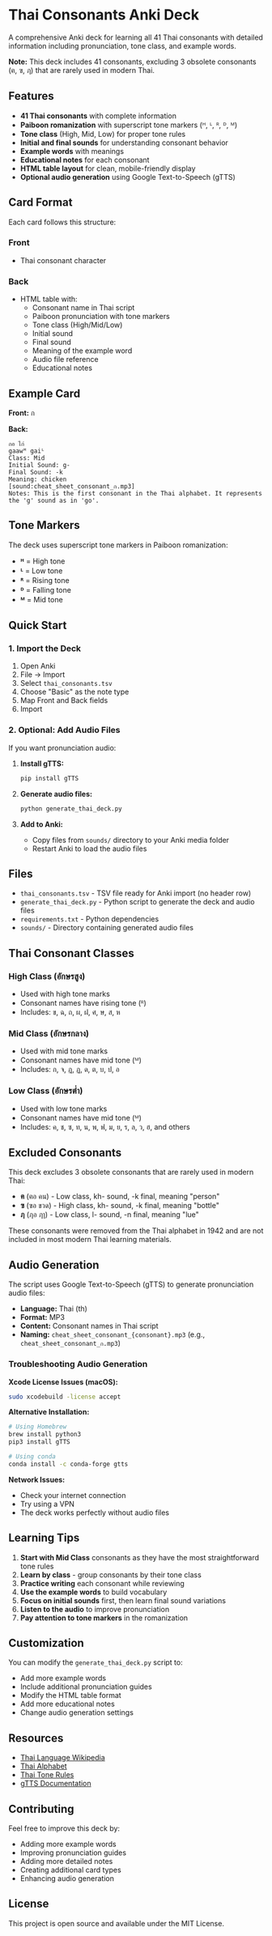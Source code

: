 # Thai Consonants Anki Deck

A comprehensive Anki deck for learning all 41 Thai consonants with detailed information including pronunciation, tone class, and example words.

**Note:** This deck includes 41 consonants, excluding 3 obsolete consonants (ฅ, ฃ, ฦ) that are rarely used in modern Thai.

## Features

- **41 Thai consonants** with complete information
- **Paiboon romanization** with superscript tone markers (ᴴ, ᴸ, ᴿ, ᴰ, ᴹ)
- **Tone class** (High, Mid, Low) for proper tone rules
- **Initial and final sounds** for understanding consonant behavior
- **Example words** with meanings
- **Educational notes** for each consonant
- **HTML table layout** for clean, mobile-friendly display
- **Optional audio generation** using Google Text-to-Speech (gTTS)

## Card Format

Each card follows this structure:

### Front
- Thai consonant character

### Back
- HTML table with:
  - Consonant name in Thai script
  - Paiboon pronunciation with tone markers
  - Tone class (High/Mid/Low)
  - Initial sound
  - Final sound  
  - Meaning of the example word
  - Audio file reference
  - Educational notes

## Example Card

**Front:** ก

**Back:**
```
กอ ไก่
gaawᴹ gaiᴸ
Class: Mid
Initial Sound: g-
Final Sound: -k
Meaning: chicken
[sound:cheat_sheet_consonant_ก.mp3]
Notes: This is the first consonant in the Thai alphabet. It represents the 'g' sound as in 'go'.
```

## Tone Markers

The deck uses superscript tone markers in Paiboon romanization:
- **ᴴ** = High tone
- **ᴸ** = Low tone  
- **ᴿ** = Rising tone
- **ᴰ** = Falling tone
- **ᴹ** = Mid tone

## Quick Start

### 1. Import the Deck
1. Open Anki
2. File → Import
3. Select `thai_consonants.tsv`
4. Choose "Basic" as the note type
5. Map Front and Back fields
6. Import

### 2. Optional: Add Audio Files
If you want pronunciation audio:

1. **Install gTTS:**
   ```bash
   pip install gTTS
   ```

2. **Generate audio files:**
   ```bash
   python generate_thai_deck.py
   ```

3. **Add to Anki:**
   - Copy files from `sounds/` directory to your Anki media folder
   - Restart Anki to load the audio files

## Files

- `thai_consonants.tsv` - TSV file ready for Anki import (no header row)
- `generate_thai_deck.py` - Python script to generate the deck and audio files
- `requirements.txt` - Python dependencies
- `sounds/` - Directory containing generated audio files

## Thai Consonant Classes

### High Class (อักษรสูง)
- Used with high tone marks
- Consonant names have rising tone (ᴿ)
- Includes: ข, ฉ, ถ, ผ, ฝ, ศ, ษ, ส, ห

### Mid Class (อักษรกลาง)  
- Used with mid tone marks
- Consonant names have mid tone (ᴹ)
- Includes: ก, จ, ฎ, ฏ, ด, ต, บ, ป, อ

### Low Class (อักษรต่ำ)
- Used with low tone marks
- Consonant names have mid tone (ᴹ)
- Includes: ค, ช, ซ, ท, น, พ, ฟ, ม, ย, ร, ล, ว, ฮ, and others

## Excluded Consonants

This deck excludes 3 obsolete consonants that are rarely used in modern Thai:

- **ฅ** (ฅอ คน) - Low class, kh- sound, -k final, meaning "person"
- **ฃ** (ฃอ ขวด) - High class, kh- sound, -k final, meaning "bottle"  
- **ฦ** (ฦอ ฦๅ) - Low class, l- sound, -n final, meaning "lue"

These consonants were removed from the Thai alphabet in 1942 and are not included in most modern Thai learning materials.

## Audio Generation

The script uses Google Text-to-Speech (gTTS) to generate pronunciation audio files:

- **Language:** Thai (th)
- **Format:** MP3
- **Content:** Consonant names in Thai script
- **Naming:** `cheat_sheet_consonant_{consonant}.mp3` (e.g., `cheat_sheet_consonant_ก.mp3`)

### Troubleshooting Audio Generation

**Xcode License Issues (macOS):**
```bash
sudo xcodebuild -license accept
```

**Alternative Installation:**
```bash
# Using Homebrew
brew install python3
pip3 install gTTS

# Using conda
conda install -c conda-forge gtts
```

**Network Issues:**
- Check your internet connection
- Try using a VPN
- The deck works perfectly without audio files

## Learning Tips

1. **Start with Mid Class** consonants as they have the most straightforward tone rules
2. **Learn by class** - group consonants by their tone class
3. **Practice writing** each consonant while reviewing
4. **Use the example words** to build vocabulary
5. **Focus on initial sounds** first, then learn final sound variations
6. **Listen to the audio** to improve pronunciation
7. **Pay attention to tone markers** in the romanization

## Customization

You can modify the `generate_thai_deck.py` script to:
- Add more example words
- Include additional pronunciation guides
- Modify the HTML table format
- Add more educational notes
- Change audio generation settings

## Resources

- [Thai Language Wikipedia](https://en.wikipedia.org/wiki/Thai_language)
- [Thai Alphabet](https://en.wikipedia.org/wiki/Thai_alphabet)
- [Thai Tone Rules](https://en.wikipedia.org/wiki/Thai_language#Tones)
- [gTTS Documentation](https://gtts.readthedocs.io/)

## Contributing

Feel free to improve this deck by:
- Adding more example words
- Improving pronunciation guides
- Adding more detailed notes
- Creating additional card types
- Enhancing audio generation

## License

This project is open source and available under the MIT License.
